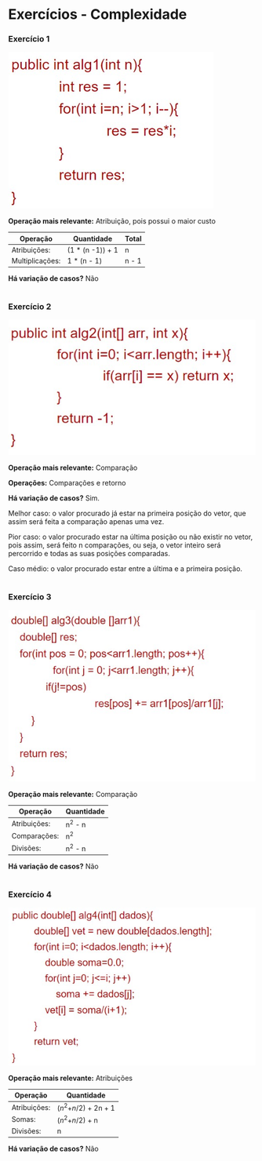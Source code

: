 # Exercícios - Complexidade

### Exercício 1

![Complexidade - Exercicio 1](/relatorio/Imagens/Complexidade/Exc1.jpg)

**Operação mais relevante:** Atribuição, pois possui o maior custo

|Operação   | Quantidade  | Total |
|------|-----------------------------------------|----|
|Atribuições:| (1 * (n -1)) + 1 | n | 
|Multiplicações:| 1 * (n - 1)  | n - 1 |

**Há variação de casos?** Não


#

### Exercício 2

![Complexidade - Exercicio 2](/relatorio/Imagens/Complexidade/Exc2.jpg)

**Operação mais relevante:** Comparação 

**Operações:** Comparações e retorno

**Há variação de casos?** Sim.

Melhor caso: o valor procurado já estar na primeira posição do vetor, que assim será feita a comparação apenas uma vez.

Pior caso: o valor procurado estar na última posição ou não existir no vetor, pois assim, será feito n comparações, ou seja, o vetor inteiro será percorrido e todas as suas posições comparadas.

Caso médio: o valor procurado estar entre a última e a primeira posição.

#

### Exercício 3

![Complexidade - Exercicio 3](/relatorio/Imagens/Complexidade/Exc3.jpg)

**Operação mais relevante:** Comparação


|Operação   | Quantidade  |
|------|-----------------------------------------|
|Atribuições:| n<sup>2</sup> - n  |
|Comparações:| n<sup>2</sup> |
|Divisões:| n<sup>2</sup> - n  |





**Há variação de casos?** Não

#

### Exercício 4

![Complexidade - Exercicio 4](/relatorio/Imagens/Complexidade/Exc4.jpg)

**Operação mais relevante:** Atribuições

|Operação    | Quantidade  | 
|------|-----------------------------------------|
|Atribuições:| $(n$<sup>$2$</sup>$+n/2$) + 2n + 1 |
|Somas:| $(n$<sup>$2$</sup>$+n/2$) + n  |
|Divisões:| n  |

**Há variação de casos?** Não
